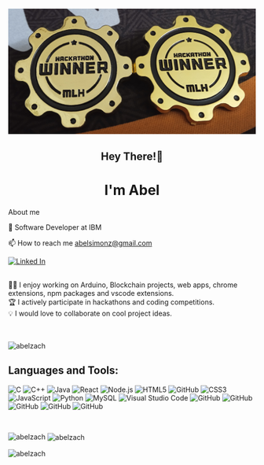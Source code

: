 ![pic1](https://github.com/abelzach/abelzach/blob/main/pic.jpg)
<h2 align="center">Hey There!👋</h2>
<h1 align="center">I'm Abel </h1>

About me

💼 Software Developer at IBM

📫 How to reach me abelsimonz@gmail.com

[![Linked In](https://img.shields.io/badge/Linkedin-0077B5?style=for-the-badge&logo=linkedin&logoColor=white)](https://www.linkedin.com/in/abel-simon-zachariah-0886571a5/)

<br/>
 👨‍💻 I enjoy working on Arduino, Blockchain projects, web apps, chrome extensions, npm packages and vscode extensions. <br/>
 🏆 I actively participate in hackathons and coding competitions. <br/> 
 💡 I would love to collaborate on cool project ideas. <br/> 
 <br/>
 
 <br/>
 <p align="left"> <img src="https://komarev.com/ghpvc/?username=abelzach&label=Profile%20views&color=0e75b6&style=flat" alt="abelzach" /> </p>

 ## Languages and Tools:
<img alt="C" src="https://img.shields.io/badge/c%20-%2300599C.svg?&style=for-the-badge&logo=c&logoColor=white"/> <img alt="C++" src="https://img.shields.io/badge/c++%20-%2300599C.svg?&style=for-the-badge&logo=c%2B%2B&ogoColor=white"/> <img alt="Java" src="https://img.shields.io/badge/Java-ED8B00?style=for-the-badge&logo=java&logoColor=white"/> <img alt="React" src="https://img.shields.io/badge/React-20232A?style=for-the-badge&logo=react&logoColor=61DAFB"/> <img alt="Node.js" src="https://img.shields.io/badge/Bootstrap-563D7C?style=for-the-badge&logo=bootstrap&logoColor=white"/> <img alt="HTML5" src="https://img.shields.io/badge/html5%20-%23E34F26.svg?&style=for-the-badge&logo=html5&logoColor=white"/> <img alt="GitHub" src="https://img.shields.io/badge/Solidity-e6e6e6?style=for-the-badge&logo=solidity&logoColor=black"> <img alt="CSS3" src="https://img.shields.io/badge/css3%20-%231572B6.svg?&style=for-the-badge&logo=css3&logoColor=white"/> <img alt="JavaScript" src="https://img.shields.io/badge/javascript%20-%23323330.svg?&style=for-the-badge&logo=javascript&logoColor=%23F7DF1E"/> <img alt="Python" src="https://img.shields.io/badge/python%20-%2314354C.svg?&style=for-the-badge&logo=python&logoColor=white"/> <img alt="MySQL" src="https://img.shields.io/badge/MySQL-005C84?style=for-the-badge&logo=mysql&logoColor=white"/> <img alt="Visual Studio Code" src="https://img.shields.io/badge/Visual%20Studio%20Code-0078d7.svg?&style=for-the-badge&logo=visual-studio-code&logoColor=white"/> <img alt="GitHub" src="https://img.shields.io/badge/github%20-%23121011.svg?&style=for-the-badge&logo=github&logoColor=white"/> <img alt="GitHub" src="https://img.shields.io/badge/Ethereum-3C3C3D?style=for-the-badge&logo=Ethereum&logoColor=white"> <img alt="GitHub" src="https://img.shields.io/badge/GitBook-7B36ED?style=for-the-badge&logo=gitbook&logoColor=white"> <img alt="GitHub" src="https://img.shields.io/badge/Laravel-FF2D20?style=for-the-badge&logo=laravel&logoColor=white"> <img alt="GitHub" src="https://img.shields.io/badge/Arduino-00979D?style=for-the-badge&logo=Arduino&logoColor=white">
 
 <br/>
 <p><img align="left" src="https://github-readme-stats.vercel.app/api/top-langs?username=abelzach&show_icons=true&locale=en&layout=compact" alt="abelzach" /></p>

<p>&nbsp;<img align="center" src="https://github-readme-stats.vercel.app/api?username=abelzach&show_icons=true&locale=en" alt="abelzach" /></p>

<p><img align="center" src="https://github-readme-streak-stats.herokuapp.com/?user=abelzach&" alt="abelzach" /></p>
 <br/>
